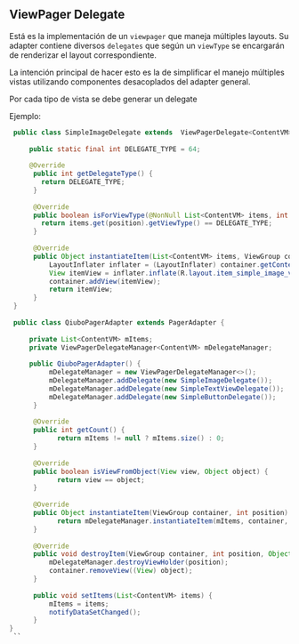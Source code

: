 ﻿
## ViewPager Delegate  
  
Está es la implementación de un `viewpager` que maneja múltiples layouts. Su adapter contiene diversos `delegates` que según un `viewType` se encargarán de renderizar el layout correspondiente.  
  
La intención principal de hacer esto es la de simplificar el manejo múltiples vistas utilizando componentes desacoplados del adapter general.  
  
Por cada tipo de vista se debe generar un delegate  
  
Ejemplo:  
```java  
 public class SimpleImageDelegate extends  ViewPagerDelegate<ContentVM> {            
         
     public static final int DELEGATE_TYPE = 64;    
        
     @Override    
      public int getDelegateType() {    
        return DELEGATE_TYPE;    
      }    
        
      @Override    
      public boolean isForViewType(@NonNull List<ContentVM> items, int position) {    
        return items.get(position).getViewType() == DELEGATE_TYPE;    
      }    
        
      @Override    
      public Object instantiateItem(List<ContentVM> items, ViewGroup container, int position) {    
          LayoutInflater inflater = (LayoutInflater) container.getContext().getSystemService(Context.LAYOUT_INFLATER_SERVICE);  
          View itemView = inflater.inflate(R.layout.item_simple_image_view, container, false);  
          container.addView(itemView);  
          return itemView;  
      }  
 }
 
 public class QiuboPagerAdapter extends PagerAdapter {  
  
     private List<ContentVM> mItems;  
     private ViewPagerDelegateManager<ContentVM> mDelegateManager;  
      
     public QiuboPagerAdapter() {  
          mDelegateManager = new ViewPagerDelegateManager<>();  
          mDelegateManager.addDelegate(new SimpleImageDelegate());  
          mDelegateManager.addDelegate(new SimpleTextViewDelegate());  
          mDelegateManager.addDelegate(new SimpleButtonDelegate());  
      }  
      
      @Override  
      public int getCount() {  
            return mItems != null ? mItems.size() : 0;  
      }  
      
      @Override  
      public boolean isViewFromObject(View view, Object object) {  
            return view == object;  
      }  
      
      @Override  
      public Object instantiateItem(ViewGroup container, int position) {  
            return mDelegateManager.instantiateItem(mItems, container, position);  
      }  
      
      @Override  
      public void destroyItem(ViewGroup container, int position, Object object) {  
          mDelegateManager.destroyViewHolder(position);  
          container.removeView((View) object);  
      }  
      
      public void setItems(List<ContentVM> items) {  
          mItems = items;  
          notifyDataSetChanged();  
      }  
}
 ``